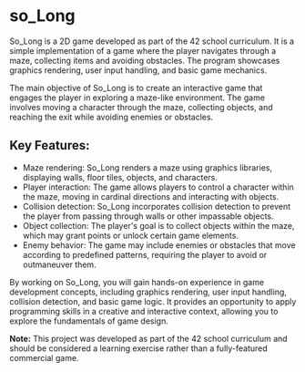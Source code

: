 # so_Long

So_Long is a 2D game developed as part of the 42 school curriculum. It is a simple implementation of a game where the player navigates through a maze, collecting items and avoiding obstacles. The program showcases graphics rendering, user input handling, and basic game mechanics.

The main objective of So_Long is to create an interactive game that engages the player in exploring a maze-like environment. The game involves moving a character through the maze, collecting objects, and reaching the exit while avoiding enemies or obstacles.

## Key Features:

- Maze rendering: So_Long renders a maze using graphics libraries, displaying walls, floor tiles, objects, and characters.
- Player interaction: The game allows players to control a character within the maze, moving in cardinal directions and interacting with objects.
- Collision detection: So_Long incorporates collision detection to prevent the player from passing through walls or other impassable objects.
- Object collection: The player's goal is to collect objects within the maze, which may grant points or unlock certain game elements.
- Enemy behavior: The game may include enemies or obstacles that move according to predefined patterns, requiring the player to avoid or outmaneuver them.

By working on So_Long, you will gain hands-on experience in game development concepts, including graphics rendering, user input handling, collision detection, and basic game logic. It provides an opportunity to apply programming skills in a creative and interactive context, allowing you to explore the fundamentals of game design.

**Note:** This project was developed as part of the 42 school curriculum and should be considered a learning exercise rather than a fully-featured commercial game.
